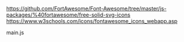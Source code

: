 <fa icon="archive" />

 https://github.com/FortAwesome/Font-Awesome/tree/master/js-packages/%40fortawesome/free-solid-svg-icons
 https://www.w3schools.com/icons/fontawesome_icons_webapp.asp

 main.js
 
